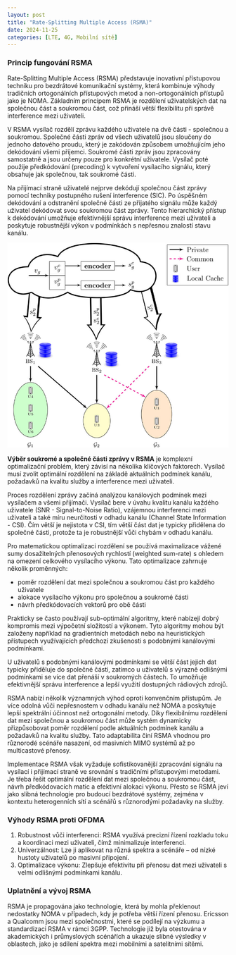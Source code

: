 ```yaml
---
layout: post
title: "Rate-Splitting Multiple Access (RSMA)"
date: 2024-11-25
categories: [LTE, 4G, Mobilní sítě]
---
```


### Princip fungování RSMA

Rate-Splitting Multiple Access (RSMA) představuje inovativní přístupovou techniku pro bezdrátové komunikační systémy, která kombinuje výhody tradičních ortogonálních přístupových metod a non-ortogonálních přístupů jako je NOMA. Základním principem RSMA je rozdělení uživatelských dat na společnou část a soukromou část, což přináší větší flexibilitu při správě interference mezi uživateli.

V RSMA vysílač rozdělí zprávu každého uživatele na dvě části - společnou a soukromou. Společné části zpráv od všech uživatelů jsou sloučeny do jednoho datového proudu, který je zakódován způsobem umožňujícím jeho dekódování všemi příjemci. Soukromé části zpráv jsou zpracovány samostatně a jsou určeny pouze pro konkrétní uživatele. Vysílač poté použije předkódování (precoding) k vytvoření vysílacího signálu, který obsahuje jak společnou, tak soukromé části.

Na přijímací straně uživatelé nejprve dekódují společnou část zprávy pomocí techniky postupného rušení interference (SIC). Po úspěšném dekódování a odstranění společné části ze přijatého signálu může každý uživatel dekódovat svou soukromou část zprávy. Tento hierarchický přístup k dekódování umožňuje efektivnější správu interference mezi uživateli a poskytuje robustnější výkon v podmínkách s nepřesnou znalostí stavu kanálu.

![Rate-Splitting Multiple Access (RSMA)](/assets/RSMA.jpg)

**Výběr soukromé a společné části zprávy v RSMA** je komplexní optimalizační problém, který závisí na několika klíčových faktorech. Vysílač musí zvolit optimální rozdělení na základě aktuálních podmínek kanálu, požadavků na kvalitu služby a interference mezi uživateli.

Proces rozdělení zprávy začíná analýzou kanálových podmínek mezi vysílačem a všemi přijímači. Vysílač bere v úvahu kvalitu kanálu každého uživatele (SNR - Signal-to-Noise Ratio), vzájemnou interferenci mezi uživateli a také míru neurčitosti v odhadu kanálu (Channel State Information - CSI). Čím větší je nejistota v CSI, tím větší část dat je typicky přidělena do společné části, protože ta je robustnější vůči chybám v odhadu kanálu.

Pro matematickou optimalizaci rozdělení se používá maximalizace vážené sumy dosažitelných přenosových rychlostí (weighted sum-rate) s ohledem na omezení celkového vysílacího výkonu. Tato optimalizace zahrnuje několik proměnných:
- poměr rozdělení dat mezi společnou a soukromou část pro každého uživatele
- alokace vysílacího výkonu pro společnou a soukromé části
- návrh předkódovacích vektorů pro obě části

Prakticky se často používají sub-optimální algoritmy, které nabízejí dobrý kompromis mezi výpočetní složitostí a výkonem. Tyto algoritmy mohou být založeny například na gradientních metodách nebo na heuristických přístupech využívajících předchozí zkušenosti s podobnými kanálovými podmínkami.

U uživatelů s podobnými kanálovými podmínkami se větší část jejich dat typicky přiděluje do společné části, zatímco u uživatelů s výrazně odlišnými podmínkami se více dat přenáší v soukromých částech. To umožňuje efektivnější správu interference a lepší využití dostupných rádiových zdrojů.

RSMA nabízí několik významných výhod oproti konvenčním přístupům. Je více odolná vůči nepřesnostem v odhadu kanálu než NOMA a poskytuje lepší spektrální účinnost než ortogonální metody. Díky flexibilnímu rozdělení dat mezi společnou a soukromou část může systém dynamicky přizpůsobovat poměr rozdělení podle aktuálních podmínek kanálu a požadavků na kvalitu služby. Tato adaptabilita činí RSMA vhodnou pro různorodé scénáře nasazení, od masivních MIMO systémů až po multicastové přenosy.

Implementace RSMA však vyžaduje sofistikovanější zpracování signálu na vysílací i přijímací straně ve srovnání s tradičními přístupovými metodami. Je třeba řešit optimální rozdělení dat mezi společnou a soukromou část, návrh předkódovacích matic a efektivní alokaci výkonu. Přesto se RSMA jeví jako slibná technologie pro budoucí bezdrátové systémy, zejména v kontextu heterogenních sítí a scénářů s různorodými požadavky na služby.

### Výhody RSMA proti OFDMA

1.	Robustnost vůči interferenci: RSMA využívá precizní řízení rozkladu toku a koordinaci mezi uživateli, čímž minimalizuje interferenci.
2.	Univerzálnost: Lze ji aplikovat na různá spektra a scénáře – od nízké hustoty uživatelů po masivní připojení.
3.	Optimalizace výkonu: Zlepšuje efektivitu při přenosu dat mezi uživateli s velmi odlišnými podmínkami kanálu.

### Uplatnění a vývoj RSMA

RSMA je propagována jako technologie, která by mohla překlenout nedostatky NOMA v případech, kdy je potřeba větší řízení přenosu. Ericsson a Qualcomm jsou mezi společnostmi, které se podílejí na výzkumu a standardizaci RSMA v rámci 3GPP. Technologie již byla otestována v akademických i průmyslových scénářích a ukazuje slibné výsledky v oblastech, jako je sdílení spektra mezi mobilními a satelitními sítěmi.
